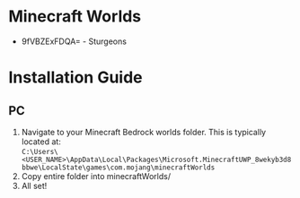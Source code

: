 # Minecraft Worlds
  * 9fVBZExFDQA= - Sturgeons

# Installation Guide
## PC
1. Navigate to your Minecraft Bedrock worlds folder. This is typically located at:<br>
``C:\Users\<USER_NAME>\AppData\Local\Packages\Microsoft.MinecraftUWP_8wekyb3d8bbwe\LocalState\games\com.mojang\minecraftWorlds``
2. Copy entire folder into minecraftWorlds/
3. All set!
